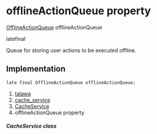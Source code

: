 
<div>

# offlineActionQueue property

</div>


[OfflineActionQueue](../../services_caching_offline_action_queue/OfflineActionQueue-class.md)
offlineActionQueue


latefinal




Queue for storing user actions to be executed offline.



## Implementation

``` language-dart
late final OfflineActionQueue offlineActionQueue;
```







1.  [talawa](../../index.md)
2.  [cache_service](../../services_caching_cache_service/)
3.  [CacheService](../../services_caching_cache_service/CacheService-class.md)
4.  offlineActionQueue property

##### CacheService class







